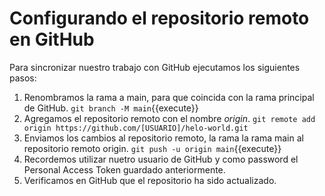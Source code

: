 # Configurando el repositorio remoto en GitHub #
Para sincronizar nuestro trabajo con GitHub ejecutamos los siguientes pasos:
1.  Renombramos la rama a main, para que coincida con la rama principal de GitHub.
`git branch -M main`{{execute}}
2. Agregamos el repositorio remoto con el nombre *origin*.
`git remote add origin https://github.com/[USUARIO]/helo-world.git`
3. Enviamos los cambios al repositorio remoto, la rama la rama main al repositorio remoto origin.
`git push -u origin main`{{execute}}
4. Recordemos utilizar nuetro usuario de GitHub y como password el Personal Access Token guardado anteriormente.
5. Verificamos en GitHub que el repositorio ha sido actualizado.
